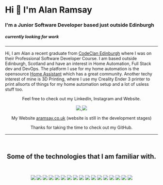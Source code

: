 # **Hi 👋 I'm Alan Ramsay**
### I'm a Junior Software Developer based just outside Edinburgh
##### *currently looking for work*
---------------------
Hi, I am Alan a recent graduate from [CodeClan Edinburgh](https://codeclan.com/ "Links to CodeClan's Website") where I was on their Professional Software Developer Course. I am based outside Edinburgh, Scotland and have an interest in Home Automation, Full Stack dev and DevOps. The platform I use for my home automation is the opensource [Home Assistant](https://www.home-assistant.io/ "Links to the Home Assistant Website") which has a great community. Another techy interest of mine is 3D Printing, where I use my Creality Ender 3 printer to print allsorts of things for my home automation setup and a lot of usless stuff too.

<p align="center">
Feel free to check out my LinkedIn, Instagram and Website.
</p>
<p align="center">
<a href="https://www.linkedin.com/in/alan-ramsay" target="blank">
<img src="https://img.shields.io/badge/linkedin-%230077B5.svg?&style=for-the-badge&logo=linkedin&logoColor=white" />
</a>
<a href="https://www.instagram.com/aramsay03/" target="blank">
<img src="https://img.shields.io/badge/instagram-%23E4405F.svg?&style=for-the-badge&logo=instagram&logoColor=white" />
</a>
</p>
<p align="center">
My Website <a href="https://aramsay.co.uk/" target="blank">aramsay.co.uk</a> (website is still in the development stages)
</p>
<p align="center">
Thanks for taking the time to check out my GitHub.
</p>
<hr border-top="8px, solid, #bbb">
<br/>
<h2 align="center">Some of the technologies that I am familiar with.</h1>
<br/>

<p align="center">
<img src="https://img.shields.io/badge/javascript-%23F7DF1E.svg?&style=for-the-badge&logo=javascript&logoColor=black" />
<img src="https://img.shields.io/badge/node.js%20-%2343853D.svg?&style=for-the-badge&logo=node.js&logoColor=white" />
<img src="https://img.shields.io/badge/react%20-%2320232a.svg?&style=for-the-badge&logo=react&logoColor=%2361DAFB" />
<img src="https://img.shields.io/badge/react_router%20-CA4245.svg?&style=for-the-badge&logo=react-router&logoColor=white" />
<img src="https://img.shields.io/badge/vuejs%20-%2335495e.svg?&style=for-the-badge&logo=vue.js&logoColor=%234FC08D" />
<img src="https://img.shields.io/badge/python-%233776AB.svg?&style=for-the-badge&logo=python&logoColor=white" />
<img src="https://img.shields.io/badge/flask%20-%23000.svg?&style=for-the-badge&logo=flask&logoColor=white" />
<img src="https://img.shields.io/badge/html5%20-%23E34F26.svg?&style=for-the-badge&logo=html5&logoColor=white" />
<img src="https://img.shields.io/badge/css3%20-%231572B6.svg?&style=for-the-badge&logo=css3&logoColor=white" />
<img src="https://img.shields.io/badge/ruby-%23CC342D.svg?&style=for-the-badge&logo=ruby&logoColor=white" />
<img src="https://img.shields.io/badge/MongoDB-%234ea94b.svg?&style=for-the-badge&logo=mongodb&logoColor=white" />
<img src="https://img.shields.io/badge/jira%20-0052CC.svg?&style=for-the-badge&logo=Jira&logoColor=white" />
<img src="https://img.shields.io/badge/Home_Assistant%20-41BDF5.svg?&style=for-the-badge&logo=Home-Assistant&logoColor=white" />
<img src="https://img.shields.io/badge/Notion%20-000000.svg?&style=for-the-badge&logo=Notion&logoColor=white" />
<img src="https://img.shields.io/badge/VS_Code%20-007ACC.svg?&style=for-the-badge&logo=Visual-Studio-Code&logoColor=white" />
<img src="https://img.shields.io/badge/Atom%20-66595C.svg?&style=for-the-badge&logo=Atom&logoColor=white" />
<img src="https://img.shields.io/badge/IntelliJ%20-000000.svg?&style=for-the-badge&logo=IntelliJ-IDEA&logoColor=white" />
</p>

<!--
**aramsay03/aramsay03** is a ✨ _special_ ✨ repository because its `README.md` (this file) appears on your GitHub profile.

Here are some ideas to get you started:

- 🔭 I’m currently working on ...
- 🌱 I’m currently learning ...
- 👯 I’m looking to collaborate on ...
- 🤔 I’m looking for help with ...
- 💬 Ask me about ...
- 📫 How to reach me: ...
- 😄 Pronouns: ...
- ⚡ Fun fact: ...
-->
